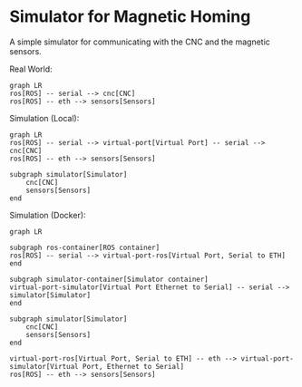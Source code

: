 # Simulator for Magnetic Homing

A simple simulator for communicating with the CNC and the magnetic sensors.



Real World:
```mermaid
graph LR
ros[ROS] -- serial --> cnc[CNC]
ros[ROS] -- eth --> sensors[Sensors] 
```

Simulation (Local):
```mermaid
graph LR
ros[ROS] -- serial --> virtual-port[Virtual Port] -- serial --> cnc[CNC]
ros[ROS] -- eth --> sensors[Sensors]

subgraph simulator[Simulator]
    cnc[CNC]
    sensors[Sensors]
end
```

Simulation (Docker):
```mermaid
graph LR

subgraph ros-container[ROS container]
ros[ROS] -- serial --> virtual-port-ros[Virtual Port, Serial to ETH]
end

subgraph simulator-container[Simulator container]
virtual-port-simulator[Virtual Port Ethernet to Serial] -- serial --> simulator[Simulator]
end

subgraph simulator[Simulator]
    cnc[CNC]
    sensors[Sensors]
end

virtual-port-ros[Virtual Port, Serial to ETH] -- eth --> virtual-port-simulator[Virtual Port, Ethernet to Serial]
ros[ROS] -- eth --> sensors[Sensors]
```